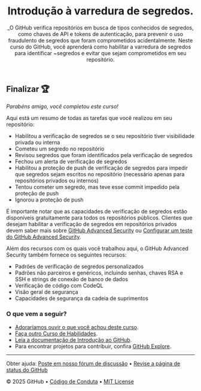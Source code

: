 <header>

# Introdução à varredura de segredos.

_O GitHub verifica repositórios em busca de tipos conhecidos de segredos, como chaves de API e tokens de autenticação, para prevenir o uso fraudulento de segredos que foram comprometidos acidentalmente. Neste curso do GitHub, você aprenderá como habilitar a varredura de segredos para identificar ~segredos e evitar que sejam comprometidos em seu repositório.

</header>

## Finalizar 🏆

_Parabéns amigo, você completou este curso!_ 

Aqui está um resumo de todas as tarefas que você realizou em seu repositório:

- Habilitou a verificação de segredos se o seu repositório tiver visibilidade privada ou interna
- Cometeu um segredo no repositório
- Revisou segredos que foram identificados pela verificação de segredos
- Fechou um alerta de verificação de segredos
- Habilitou a proteção de push de verificação de segredos para impedir que segredos sejam escritos no repositório (necessário apenas para repositórios privados ou internos)
- Tentou cometer um segredo, mas teve esse commit impedido pela proteção de push
- Ignorou a proteção de push

É importante notar que as capacidades de verificação de segredos estão disponíveis gratuitamente para todos os repositórios públicos. Clientes que desejam habilitar a verificação de segredos em repositórios privados devem saber mais sobre [GitHub Advanced Security](https://docs.github.com/en/enterprise-cloud@latest/get-started/learning-about-github/about-github-advanced-security) ou [Configurar um teste do GitHub Advanced Security](https://docs.github.com/en/enterprise-cloud@latest/billing/managing-billing-for-github-advanced-security/setting-up-a-trial-of-github-advanced-security). 

Além dos recursos com os quais você trabalhou aqui, o GitHub Advanced Security também fornece os seguintes recursos:

- Padrões de verificação de segredos personalizados
- Padrões não parceiros e genéricos, incluindo senhas, chaves RSA e SSH e strings de conexão de banco de dados
- Verificação de código com CodeQL
- Visão geral de segurança
- Capacidades de segurança da cadeia de suprimentos

### O que vem a seguir?

- [Adoraríamos ouvir o que você achou deste curso](TBD-feedback-link).
- [Faça outro Curso de Habilidades](https://github.com/skills).
- [Leia a documentação de Introdução ao GitHub](https://docs.github.com/en/get-started).
- Para encontrar projetos para contribuir, confira [GitHub Explore](https://github.com/explore).

<footer>

---

Obter ajuda: [Poste em nosso fórum de discussão](https://github.com/skills/.github/discussions) &bull; [Revise a página de status do GitHub](https://www.githubstatus.com/)

&copy; 2025 GitHub &bull; [Código de Conduta](https://www.contributor-covenant.org/version/2/1/code_of_conduct/code_of_conduct.md) &bull; [MIT License](https://gh.io/mit)

</footer>
